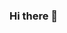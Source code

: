 ### Hi there 👋

<!--
**mikhaella-dias/mikhaella-dias** is a ✨ _special_ ✨ repository because its `README.md` (this file) appears on your GitHub profile.

I am a chemical engineering student at the University of Waterloo.
Pronouns: She/Her
How to reach me: msdias@uwaterloo.ca
